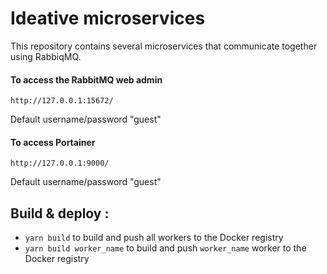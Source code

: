 # Ideative microservices
This repository contains several microservices that communicate together using RabbiqMQ.

#### To access the RabbitMQ web admin
`http://127.0.0.1:15672/`

Default username/password "guest"

#### To access Portainer
`http://127.0.0.1:9000/ `

Default username/password "guest"



## Build & deploy :
- `yarn build` to build and push all workers to the Docker registry
- `yarn build worker_name` to build and push `worker_name` worker to the Docker registry


